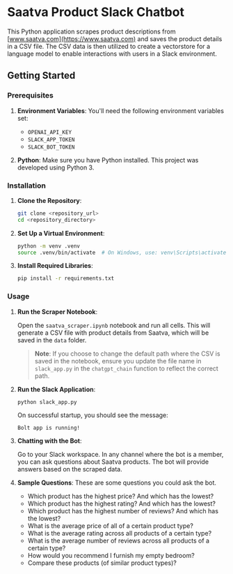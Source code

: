 # Saatva Product Slack Chatbot

This Python application scrapes product descriptions from [www.saatva.com](https://www.saatva.com) and saves the product details in a CSV file. The CSV data is then utilized to create a vectorstore for a language model to enable interactions with users in a Slack environment.

## Getting Started

### Prerequisites

1. **Environment Variables**: You'll need the following environment variables set:

    - `OPENAI_API_KEY`
    - `SLACK_APP_TOKEN`
    - `SLACK_BOT_TOKEN`

2. **Python**: Make sure you have Python installed. This project was developed using Python 3.

### Installation

1. **Clone the Repository**:
    ```bash
    git clone <repository_url>
    cd <repository_directory>
    ```

2. **Set Up a Virtual Environment**:
    ```bash
    python -m venv .venv
    source .venv/bin/activate  # On Windows, use: venv\Scripts\activate
    ```

3. **Install Required Libraries**:
    ```bash
    pip install -r requirements.txt
    ```

### Usage

1. **Run the Scraper Notebook**:

    Open the `saatva_scraper.ipynb` notebook and run all cells. This will generate a CSV file with product details from Saatva, which will be saved in the `data` folder.

    > **Note**: If you choose to change the default path where the CSV is saved in the notebook, ensure you update the file name in `slack_app.py` in the `chatgpt_chain` function to reflect the correct path.

2. **Run the Slack Application**:

    ```bash
    python slack_app.py
    ```

    On successful startup, you should see the message: 

    ```
    Bolt app is running!
    ```

3. **Chatting with the Bot**:

    Go to your Slack workspace. In any channel where the bot is a member, you can ask questions about Saatva products. The bot will provide answers based on the scraped data.

1. **Sample Questions**: These are some questions you could ask the bot.

    - Which product has the highest price? And which has the lowest?
    - Which product has the highest rating? And which has the lowest?
    - Which product has the highest number of reviews? And which has the lowest?
    - What is the average price of all of a certain product type?
    - What is the average rating across all products of a certain type?
    - What is the average number of reviews across all products of a certain type?
    - How would you recommend I furnish my empty bedroom?
    - Compare these products (of similar product types)?


